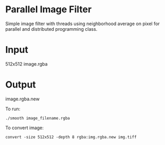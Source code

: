 # Parallel Image Filter

Simple image filter with threads using neighborhood average on pixel for parallel and distributed programming class.

# Input<br/>
512x512 image.rgba

# Output<br/>
image.rgba.new

To run:
```
./smooth image_filename.rgba
```
To convert image:
```
convert -size 512x512 -depth 8 rgba:img.rgba.new img.tiff
```

